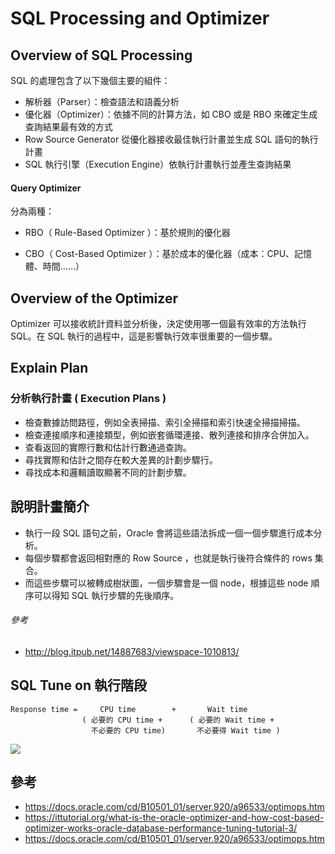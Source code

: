# SQL Processing and Optimizer
## Overview of SQL Processing
SQL 的處理包含了以下幾個主要的組件：
* 解析器（Parser）：檢查語法和語義分析
* 優化器（Optimizer）：依據不同的計算方法，如 CBO 或是 RBO 來確定生成查詢結果最有效的方式
* Row Source Generator 從優化器接收最佳執行計畫並生成 SQL 語句的執行計畫
* SQL 執行引擎（Execution Engine）依執行計畫執行並產生查詢結果

#### Query Optimizer
分為兩種：
* RBO（ Rule-Based Optimizer ）：基於規則的優化器

* CBO（ Cost-Based Optimizer ）：基於成本的優化器（成本：CPU、記憶體、時間……）

## Overview of the Optimizer
Optimizer 可以接收統計資料並分析後，決定使用哪一個最有效率的方法執行 SQL。在 SQL 執行的過程中，這是影響執行效率很重要的一個步驟。

## Explain Plan

### 分析執行計畫 ( Execution Plans )
* 檢查數據訪問路徑，例如全表掃描、索引全掃描和索引快速全掃描掃描。
* 檢查連接順序和連接類型，例如嵌套循環連接、散列連接和排序合併加入。
* 查看返回的實際行數和估計行數通過查詢。
* 尋找實際和估計之間存在較大差異的計劃步驟行。
* 尋找成本和邏輯讀取顯著不同的計劃步驟。

## 說明計畫簡介
* 執行一段 SQL 語句之前，Oracle 會將這些語法拆成一個一個步驟進行成本分析。
* 每個步驟都會返回相對應的 Row Source ，也就是執行後符合條件的 rows 集合。
* 而這些步驟可以被轉成樹狀圖，一個步驟會是一個 node，根據這些 node 順序可以得知 SQL 執行步驟的先後順序。

###### 參考
* http://blog.itpub.net/14887683/viewspace-1010813/


## SQL Tune on 執行階段
```
Response time =     CPU time        +       Wait time
                ( 必要的 CPU time +      ( 必要的 Wait time +
                  不必要的 CPU time)       不必要得 Wait time )
``` 

![](/images/2-1.png)

## 參考
* https://docs.oracle.com/cd/B10501_01/server.920/a96533/optimops.htm
* https://ittutorial.org/what-is-the-oracle-optimizer-and-how-cost-based-optimizer-works-oracle-database-performance-tuning-tutorial-3/
* https://docs.oracle.com/cd/B10501_01/server.920/a96533/optimops.htm
